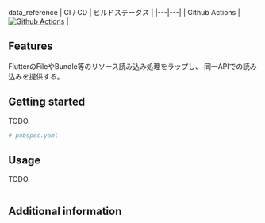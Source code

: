 data_reference
| CI / CD | ビルドステータス |
|---|---|
| Github Actions | [![Github Actions](https://github.com/vivitainc/flutter_data_reference/actions/workflows/flutter-package-test.yaml/badge.svg)](https://github.com/vivitainc/flutter_data_reference/actions/workflows/flutter-package-test.yaml) |

## Features

FlutterのFileやBundle等のリソース読み込み処理をラップし、
同一APIでの読み込みを提供する。

## Getting started

TODO.

```yaml
# pubspec.yaml
```

## Usage

TODO.

```dart
```
## Additional information
